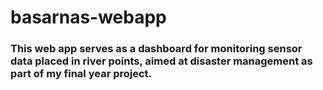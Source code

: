 # basarnas-webapp
### This web app serves as a dashboard for monitoring sensor data placed in river points, aimed at disaster management as part of my final year project.
